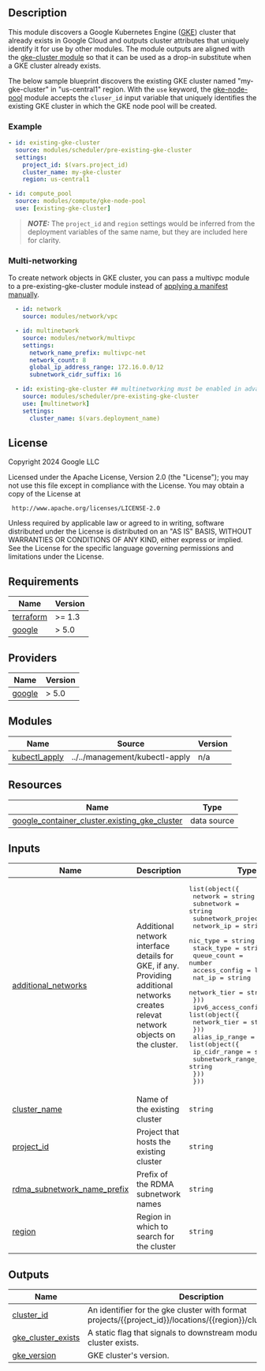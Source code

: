 ## Description

This module discovers a Google Kubernetes Engine ([GKE](https://cloud.google.com/kubernetes-engine)) cluster that already exists in Google Cloud and
outputs cluster attributes that uniquely identify it for use by other modules.
The module outputs are aligned with the [gke-cluster module][gke-cluster] so that it can be used
as a drop-in substitute when a GKE cluster already exists.

The below sample blueprint discovers the existing GKE cluster named "my-gke-cluster" in "us-central1" region. With the `use` keyword, the
[gke-node-pool] module accepts the `cluser_id`
input variable that uniquely identifies the existing GKE cluster in which the
GKE node pool will be created.

[gke-cluster]: ../gke-cluster/README.md
[gke-node-pool]: ../../compute/gke-node-pool/README.md

### Example

```yaml
- id: existing-gke-cluster
  source: modules/scheduler/pre-existing-gke-cluster
  settings:
    project_id: $(vars.project_id)
    cluster_name: my-gke-cluster
    region: us-central1

- id: compute_pool
  source: modules/compute/gke-node-pool
  use: [existing-gke-cluster]
```

> **_NOTE:_** The `project_id` and `region` settings would be inferred from the
> deployment variables of the same name, but they are included here for clarity.

### Multi-networking

To create network objects in GKE cluster, you can pass a multivpc module to a pre-existing-gke-cluster module instead of [applying a manifest manually](https://cloud.google.com/kubernetes-engine/docs/how-to/gpu-bandwidth-gpudirect-tcpx#create-gke-environment).

```yaml
  - id: network
    source: modules/network/vpc

  - id: multinetwork
    source: modules/network/multivpc
    settings:
      network_name_prefix: multivpc-net
      network_count: 8
      global_ip_address_range: 172.16.0.0/12
      subnetwork_cidr_suffix: 16

  - id: existing-gke-cluster ## multinetworking must be enabled in advance when cluster creation
    source: modules/scheduler/pre-existing-gke-cluster
    use: [multinetwork]
    settings:
      cluster_name: $(vars.deployment_name)
```

## License

<!-- BEGINNING OF PRE-COMMIT-TERRAFORM DOCS HOOK -->
Copyright 2024 Google LLC

Licensed under the Apache License, Version 2.0 (the "License");
you may not use this file except in compliance with the License.
You may obtain a copy of the License at

     http://www.apache.org/licenses/LICENSE-2.0

Unless required by applicable law or agreed to in writing, software
distributed under the License is distributed on an "AS IS" BASIS,
WITHOUT WARRANTIES OR CONDITIONS OF ANY KIND, either express or implied.
See the License for the specific language governing permissions and
limitations under the License.

## Requirements

| Name | Version |
|------|---------|
| <a name="requirement_terraform"></a> [terraform](#requirement\_terraform) | >= 1.3 |
| <a name="requirement_google"></a> [google](#requirement\_google) | > 5.0 |

## Providers

| Name | Version |
|------|---------|
| <a name="provider_google"></a> [google](#provider\_google) | > 5.0 |

## Modules

| Name | Source | Version |
|------|--------|---------|
| <a name="module_kubectl_apply"></a> [kubectl\_apply](#module\_kubectl\_apply) | ../../management/kubectl-apply | n/a |

## Resources

| Name | Type |
|------|------|
| [google_container_cluster.existing_gke_cluster](https://registry.terraform.io/providers/hashicorp/google/latest/docs/data-sources/container_cluster) | data source |

## Inputs

| Name | Description | Type | Default | Required |
|------|-------------|------|---------|:--------:|
| <a name="input_additional_networks"></a> [additional\_networks](#input\_additional\_networks) | Additional network interface details for GKE, if any. Providing additional networks creates relevat network objects on the cluster. | <pre>list(object({<br/>    network            = string<br/>    subnetwork         = string<br/>    subnetwork_project = string<br/>    network_ip         = string<br/>    nic_type           = string<br/>    stack_type         = string<br/>    queue_count        = number<br/>    access_config = list(object({<br/>      nat_ip       = string<br/>      network_tier = string<br/>    }))<br/>    ipv6_access_config = list(object({<br/>      network_tier = string<br/>    }))<br/>    alias_ip_range = list(object({<br/>      ip_cidr_range         = string<br/>      subnetwork_range_name = string<br/>    }))<br/>  }))</pre> | `[]` | no |
| <a name="input_cluster_name"></a> [cluster\_name](#input\_cluster\_name) | Name of the existing cluster | `string` | n/a | yes |
| <a name="input_project_id"></a> [project\_id](#input\_project\_id) | Project that hosts the existing cluster | `string` | n/a | yes |
| <a name="input_rdma_subnetwork_name_prefix"></a> [rdma\_subnetwork\_name\_prefix](#input\_rdma\_subnetwork\_name\_prefix) | Prefix of the RDMA subnetwork names | `string` | `null` | no |
| <a name="input_region"></a> [region](#input\_region) | Region in which to search for the cluster | `string` | n/a | yes |

## Outputs

| Name | Description |
|------|-------------|
| <a name="output_cluster_id"></a> [cluster\_id](#output\_cluster\_id) | An identifier for the gke cluster with format projects/{{project\_id}}/locations/{{region}}/clusters/{{name}}. |
| <a name="output_gke_cluster_exists"></a> [gke\_cluster\_exists](#output\_gke\_cluster\_exists) | A static flag that signals to downstream modules that a cluster exists. |
| <a name="output_gke_version"></a> [gke\_version](#output\_gke\_version) | GKE cluster's version. |
<!-- END OF PRE-COMMIT-TERRAFORM DOCS HOOK -->
